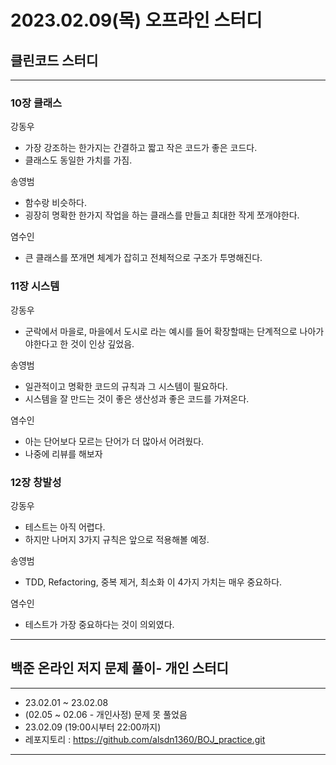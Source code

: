 # 2023.02.09(목) 오프라인 스터디

## 클린코드 스터디

---

### 10장 클래스

강동우

- 가장 강조하는 한가지는 간결하고 짧고 작은 코드가 좋은 코드다.
- 클래스도 동일한 가치를 가짐.

송영범

- 함수랑 비슷하다.
- 굉장히 명확한 한가지 작업을 하는 클래스를 만들고 최대한 작게 쪼개야한다.

염수인

- 큰 클래스를 쪼개면 체계가 잡히고 전체적으로 구조가 투명해진다.

### 11장 시스템

강동우

- 군락에서 마을로, 마을에서 도시로 라는 예시를 들어 확장할때는 단계적으로 나아가야한다고 한 것이 인상 깊었음.

송영범

- 일관적이고 명확한 코드의 규칙과 그 시스템이 필요하다.
- 시스템을 잘 만드는 것이 좋은 생산성과 좋은 코드를 가져온다.

염수인

- 아는 단어보다 모르는 단어가 더 많아서 어려웠다.
- 나중에 리뷰를 해보자

### 12장 창발성

강동우

- 테스트는 아직 어렵다.
- 하지만 나머지 3가지 규칙은 앞으로 적용해볼 예정.

송영범

- TDD, Refactoring, 중복 제거, 최소화 이 4가지 가치는 매우 중요하다.

염수인

- 테스트가 가장 중요하다는 것이 의외였다.

---

## 백준 온라인 저지 문제 풀이- 개인 스터디

---

- 23.02.01 ~ 23.02.08
- (02.05 ~ 02.06 - 개인사정) 문제 못 풀었음
- 23.02.09 (19:00시부터 22:00까지)
- 레포지토리 : https://github.com/alsdn1360/BOJ_practice.git

---